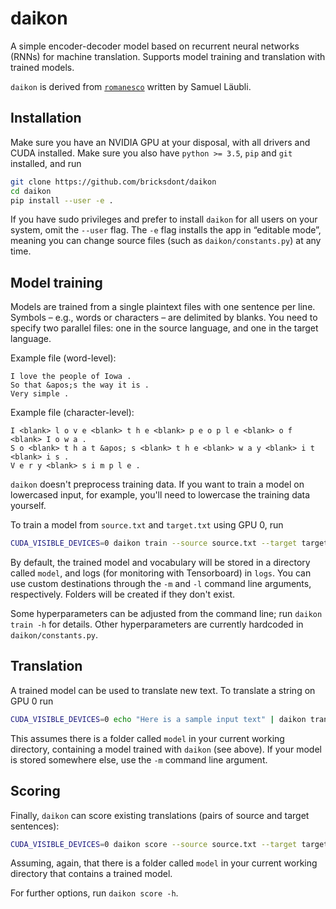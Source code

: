 # daikon

A simple encoder-decoder model based on recurrent neural networks (RNNs) for machine translation. Supports model training and translation with trained models.

`daikon` is derived from [`romanesco`](https://github.com/laeubli/romanesco) written by Samuel Läubli.

## Installation

Make sure you have an NVIDIA GPU at your disposal, with all drivers and CUDA
installed. Make sure you also have `python >= 3.5`, `pip` and `git` installed,
and run

```bash
git clone https://github.com/bricksdont/daikon
cd daikon
pip install --user -e .
```

If you have sudo privileges and prefer to install `daikon` for all users on
your system, omit the `--user` flag. The `-e` flag installs the app in “editable
mode”, meaning you can change source files (such as `daikon/constants.py`) at any
time.

## Model training

Models are trained from a single plaintext files with one sentence per line.
Symbols – e.g., words or characters – are delimited by blanks. You need to specify two
parallel files: one in the source language, and one in the target language.

Example file (word-level):

```
I love the people of Iowa .
So that &apos;s the way it is .
Very simple .
```

Example file (character-level):

```
I <blank> l o v e <blank> t h e <blank> p e o p l e <blank> o f <blank> I o w a .
S o <blank> t h a t &apos; s <blank> t h e <blank> w a y <blank> i t <blank> i s .
V e r y <blank> s i m p l e .
```

`daikon` doesn't preprocess training data. If you want to train a model on lowercased input, for example, you'll need to lowercase the training data yourself.

To train a model from `source.txt` and `target.txt` using GPU 0, run

```bash
CUDA_VISIBLE_DEVICES=0 daikon train --source source.txt --target target.txt
```

By default, the trained model and vocabulary will be stored in a directory called `model`, and logs (for monitoring with Tensorboard) in `logs`. You can use custom destinations through the `-m` and `-l` command line arguments, respectively. Folders will be created if they don't exist.

Some hyperparameters can be adjusted from the command line; run `daikon train -h` for details. Other hyperparameters are currently hardcoded in `daikon/constants.py`.


## Translation

A trained model can be used to translate new text. To translate a string on GPU 0 run

```bash
CUDA_VISIBLE_DEVICES=0 echo "Here is a sample input text" | daikon translate
```

This assumes there is a folder called `model` in your current working directory, containing a model trained with `daikon` (see above). If your model is stored somewhere else, use the `-m` command line argument.


## Scoring

Finally, `daikon` can score existing translations (pairs of source and target sentences):

```bash
CUDA_VISIBLE_DEVICES=0 daikon score --source source.txt --target target.txt 
```

Assuming, again, that there is a folder called `model` in your current working directory that contains a trained model.

For further options, run `daikon score -h`.
